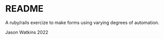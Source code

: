 # README

A ruby/rails exercize to make forms using varying degrees of automation.

Jason  Watkins 2022
